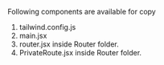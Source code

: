 Following components are available for copy

1. tailwind.config.js
2. main.jsx
3. router.jsx inside Router folder.
4. PrivateRoute.jsx inside Router folder.